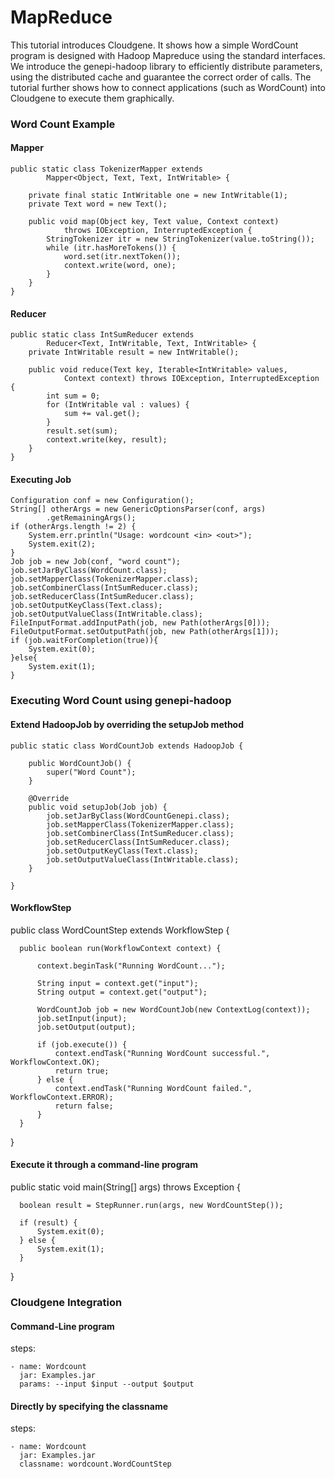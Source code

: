 MapReduce
=========
This tutorial introduces Cloudgene. It shows how a simple WordCount program is designed with Hadoop Mapreduce using the standard interfaces. We introduce the genepi-hadoop library to efficiently distribute parameters, using the distributed cache and guarantee the correct order of calls.
The tutorial further shows how to connect applications (such as WordCount) into Cloudgene to execute them graphically.



### Word Count Example

#### Mapper
	public static class TokenizerMapper extends
			Mapper<Object, Text, Text, IntWritable> {

		private final static IntWritable one = new IntWritable(1);
		private Text word = new Text();

		public void map(Object key, Text value, Context context)
				throws IOException, InterruptedException {
			StringTokenizer itr = new StringTokenizer(value.toString());
			while (itr.hasMoreTokens()) {
				word.set(itr.nextToken());
				context.write(word, one);
			}
		}
	}

#### Reducer

	public static class IntSumReducer extends
			Reducer<Text, IntWritable, Text, IntWritable> {
		private IntWritable result = new IntWritable();

		public void reduce(Text key, Iterable<IntWritable> values,
				Context context) throws IOException, InterruptedException {
			int sum = 0;
			for (IntWritable val : values) {
				sum += val.get();
			}
			result.set(sum);
			context.write(key, result);
		}
	}

#### Executing Job

	Configuration conf = new Configuration();
	String[] otherArgs = new GenericOptionsParser(conf, args)
			.getRemainingArgs();
	if (otherArgs.length != 2) {
		System.err.println("Usage: wordcount <in> <out>");
		System.exit(2);
	}
	Job job = new Job(conf, "word count");
	job.setJarByClass(WordCount.class);
	job.setMapperClass(TokenizerMapper.class);
	job.setCombinerClass(IntSumReducer.class);
	job.setReducerClass(IntSumReducer.class);
	job.setOutputKeyClass(Text.class);
	job.setOutputValueClass(IntWritable.class);
	FileInputFormat.addInputPath(job, new Path(otherArgs[0]));
	FileOutputFormat.setOutputPath(job, new Path(otherArgs[1]));
	if (job.waitForCompletion(true)){
		System.exit(0);
	}else{
		System.exit(1);
	}

### Executing Word Count using genepi-hadoop

#### Extend HadoopJob by overriding the  setupJob method

	public static class WordCountJob extends HadoopJob {

		public WordCountJob() {
			super("Word Count");
		}

		@Override
		public void setupJob(Job job) {
			job.setJarByClass(WordCountGenepi.class);
			job.setMapperClass(TokenizerMapper.class);
			job.setCombinerClass(IntSumReducer.class);
			job.setReducerClass(IntSumReducer.class);
			job.setOutputKeyClass(Text.class);
			job.setOutputValueClass(IntWritable.class);
		}

	}

#### WorkflowStep

  public class WordCountStep extends WorkflowStep {
  
      public boolean run(WorkflowContext context) {
  
          context.beginTask("Running WordCount...");
  
          String input = context.get("input");
          String output = context.get("output");
  
          WordCountJob job = new WordCountJob(new ContextLog(context));
          job.setInput(input);
          job.setOutput(output);
  
          if (job.execute()) {
              context.endTask("Running WordCount successful.", WorkflowContext.OK);
              return true;
          } else {
              context.endTask("Running WordCount failed.", WorkflowContext.ERROR);
              return false;
          }
      }
  }


#### Execute it through a command-line program

  public static void main(String[] args) throws Exception {
  
      boolean result = StepRunner.run(args, new WordCountStep());
  
      if (result) {
          System.exit(0);
      } else {
          System.exit(1);
      }
  }

### Cloudgene Integration

#### Command-Line program

  steps:
   	
    - name: Wordcount
      jar: Examples.jar
      params: --input $input --output $output


#### Directly by specifying the classname

  steps:

    - name: Wordcount
      jar: Examples.jar
      classname: wordcount.WordCountStep
